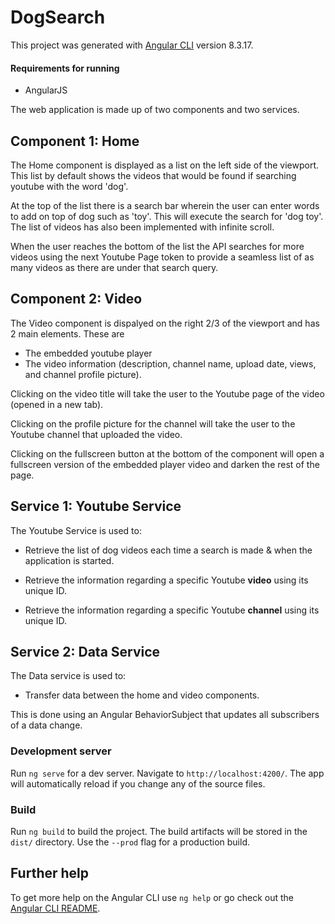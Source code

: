 # DogSearch

This project was generated with [Angular CLI](https://github.com/angular/angular-cli) version 8.3.17.

#### Requirements for running
- AngularJS

The web application is made up of two components and two services.

## Component 1: Home
The Home component is displayed as a list on the left side of the viewport. This list by default shows the videos that would be found if searching youtube with the word 'dog'. 

At the top of the list there is a search bar wherein the user can enter words to add on top of dog such as 'toy'. This will execute the search for 'dog toy'. The list of videos has also been implemented with infinite scroll. 

When the user reaches the bottom of the list the API searches for more videos using the next Youtube Page token to provide a seamless list of as many videos as there are under that search query.

## Component 2: Video
The Video component is dispalyed on the right 2/3 of the viewport and has 2 main elements. These are
- The embedded youtube player
- The video information (description, channel name, upload date, views, and channel profile picture).

Clicking on the video title will take the user to the Youtube page of the video (opened in a new tab). 

Clicking on the profile picture for the channel will take the user to the Youtube channel that uploaded the video.

Clicking on the fullscreen button at the bottom of the component will open a fullscreen version of the embedded player video and darken the rest of the page.

## Service 1: Youtube Service
The Youtube Service is used to:
- Retrieve the list of dog videos each time a search is made & when the application is started.

- Retrieve the information regarding a specific Youtube **video** using its unique ID.

- Retrieve the information regarding a specific Youtube **channel** using its unique ID.

## Service 2: Data Service
The Data service is used to:
- Transfer data between the home and video components.

This is done using an Angular BehaviorSubject that updates all subscribers of a data change.

### Development server

Run `ng serve` for a dev server. Navigate to `http://localhost:4200/`. The app will automatically reload if you change any of the source files.

### Build

Run `ng build` to build the project. The build artifacts will be stored in the `dist/` directory. Use the `--prod` flag for a production build.

## Further help

To get more help on the Angular CLI use `ng help` or go check out the [Angular CLI README](https://github.com/angular/angular-cli/blob/master/README.md).
